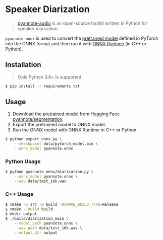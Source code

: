 # Speaker Diarization

> [pyannote-audio](https://github.com/pyannote/pyannote-audio) is an open-source toolkit written in Python for speaker diarization.

`pyannote-onnx` is used to convert the [pretrained model](https://huggingface.co/pyannote/segmentation) defined in PyTorch into the ONNX format and then run it with [ONNX Runtime](https://github.com/microsoft/onnxruntime) (in C++ or Python).

## Installation

> Only Python 3.8+ is supported.

``` bash
$ pip install -r requirements.txt
```

## Usage

1. Download the [pretrained model](https://huggingface.co/pyannote/segmentation/resolve/main/pytorch_model.bin) from Hugging Face [pyannote/segmentation](https://huggingface.co/pyannote/segmentation/tree/main).
2. Export the pretrained model to ONNX model.
3. Run the ONNX model with ONNX Runtime in C++ or Python.

``` bash
$ python export_onnx.py \
    --checkpoint data/pytorch_model.bin \
    --onnx_model pyannote.onnx
```

### Python Usage

``` bash
$ python pyannote_onnx/diarization.py \
    --onnx_model pyannote.onnx \
    --wav data/test_16k.wav
```

### C++ Usage

``` bash
$ cmake -S src -B build -DCMAKE_BUILD_TYPE=Release
$ cmake --build build
$ mkdir output
$ ./build/diarization_main \
    --model_path pyannote.onnx \
    --wav_path data/test_16k.wav \
    --output_dir output
```
